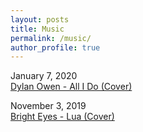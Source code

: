 ```yaml
---
layout: posts
title: Music
permalink: /music/
author_profile: true
---
```


January 7, 2020  
[Dylan Owen - All I Do (Cover)](/music/allido)  

November 3, 2019    
[Bright Eyes - Lua (Cover)](/music/lua)

